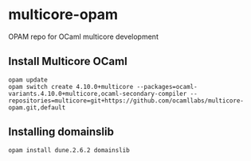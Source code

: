 # multicore-opam
OPAM repo for OCaml multicore development

## Install Multicore OCaml

```
opam update
opam switch create 4.10.0+multicore --packages=ocaml-variants.4.10.0+multicore,ocaml-secondary-compiler --repositories=multicore=git+https://github.com/ocamllabs/multicore-opam.git,default
```

## Installing domainslib

```
opam install dune.2.6.2 domainslib
```
